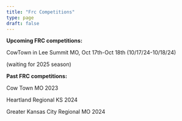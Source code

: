 ```yaml
---
title: "Frc Competitions"
type: page
draft: false
---
```

**Upcoming FRC competitions:** 

CowTown in Lee Summit MO, Oct 17th-Oct 18th (10/17/24-10/18/24)

(waiting for 2025 season)

**Past FRC competitions:**

Cow Town MO 2023

Heartland Regional KS 2024

Greater Kansas City Regional MO 2024
